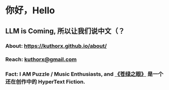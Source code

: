 # 你好，Hello

## LLM is Coming, 所以让我们说中文（？

### **About**: https://kuthorx.github.io/about/

### **Reach**: kuthorx@gmail.com

### **Fact**: I AM Puzzle / Music Enthusiasts, and [《苍绿之眼》](https://kuthorx.github.io/story_of_cloak/) 是一个还在创作中的 HyperText Fiction.


